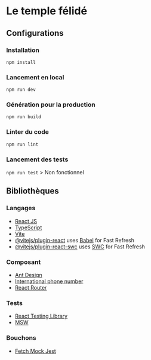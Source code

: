 # Le temple félidé

## Configurations

### Installation

`npm install`

### Lancement en local

`npm run dev`

### Génération pour la production

`npm run build`

### Linter du code

`npm run lint`

### Lancement des tests

`npm run test` > Non fonctionnel

## Bibliothèques

### Langages

- [React JS](https://react.dev/)
- [TypeScript](https://www.typescriptlang.org/)
- [Vite](https://vitejs.dev/guide/)
- [@vitejs/plugin-react](https://github.com/vitejs/vite-plugin-react/blob/main/packages/plugin-react/README.md) uses [Babel](https://babeljs.io/) for Fast Refresh
- [@vitejs/plugin-react-swc](https://github.com/vitejs/vite-plugin-react-swc) uses [SWC](https://swc.rs/) for Fast Refresh

### Composant

- [Ant Design](https://ant.design/)
- [International phone number](https://www.npmjs.com/package/react-phone-number-input)
- [React Router](https://www.npmjs.com/package/react-router-dom)

### Tests

- [React Testing Library](https://testing-library.com/docs/react-testing-library/intro/)
- [MSW](https://mswjs.io/)

### Bouchons

- [Fetch Mock Jest](https://www.npmjs.com/package/fetch-mock-jest)
